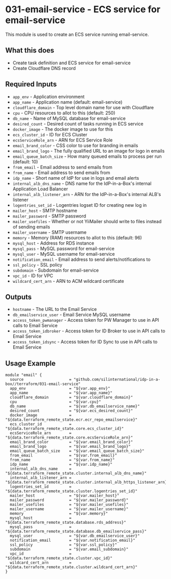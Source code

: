 # 031-email-service - ECS service for email-service
This module is used to create an ECS service running email-service.

## What this does

 - Create task definition and ECS service for email-service
 - Create Cloudflare DNS record

## Required Inputs

 - `app_env` - Application environment
 - `app_name` - Application name (default: email-service)
 - `cloudflare_domain` - Top level domain name for use with Cloudflare
 - `cpu` - CPU resources to allot to this (default: 250)
 - `db_name` - Name of MySQL database for email-service
 - `desired_count` - Desired count of tasks running in ECS service
 - `docker_image` - The docker image to use for this
 - `ecs_cluster_id` - ID for ECS Cluster
 - `ecsServiceRole_arn` - ARN for ECS Service Role
 - `email_brand_color` - CSS color to use for branding in emails
 - `email_brand_logo` - The fully qualified URL to an image for logo in emails
 - `email_queue_batch_size` - How many queued emails to process per run (default: 10)
 - `from_email` - Email address to send emails from
 - `from_name` - Email address to send emails from
 - `idp_name` - Short name of IdP for use in logs and email alerts
 - `internal_alb_dns_name` - DNS name for the IdP-in-a-Box's internal Application Load Balancer
 - `internal_alb_listener_arn` - ARN for the IdP-in-a-Box's internal ALB's listener
 - `logentries_set_id` - Logentries logset ID for creating new log in
 - `mailer_host` - SMTP hostname
 - `mailer_password` - SMTP password
 - `mailer_usefiles` - Whether or not YiiMailer should write to files instead of sending emails
 - `mailer_username` - SMTP username
 - `memory` - Memory (RAM) resources to allot to this (default: 96)
 - `mysql_host` - Address for RDS instance
 - `mysql_pass` - MySQL password for email-service
 - `mysql_user` - MySQL username for email-service
 - `notification_email` - Email address to send alerts/notifications to
 - `ssl_policy` - SSL policy
 - `subdomain` - Subdomain for email-service
 - `vpc_id` - ID for VPC
 - `wildcard_cert_arn` - ARN to ACM wildcard certificate


## Outputs

 - `hostname` - The URL to the Email Service
 - `db_emailservice_user` - Email Service MySQL username
 - `access_token_pwmanager` - Access token for PW Manager to use in API calls to Email Service
 - `access_token_idbroker` - Access token for ID Broker to use in API calls to Email Service
 - `access_token_idsync` - Access token for ID Sync to use in API calls to Email Service

## Usage Example

```hcl
module "email" {
  source                    = "github.com/silinternational/idp-in-a-box//terraform/031-email-service"
  app_env                   = "${var.app_env}"
  app_name                  = "${var.app_name}"
  cloudflare_domain         = "${var.cloudflare_domain}"
  cpu                       = "${var.cpu}"
  db_name                   = "${var.db_emailservice_name}"
  desired_count             = "${var.ecs_desired_count}"
  docker_image              = "${data.terraform_remote_state.ecr.ecr_repo_emailservice}"
  ecs_cluster_id            = "${data.terraform_remote_state.core.ecs_cluster_id}"
  ecsServiceRole_arn        = "${data.terraform_remote_state.core.ecsServiceRole_arn}"
  email_brand_color         = "${var.email_brand_color}"
  email_brand_logo          = "${var.email_brand_logo}"
  email_queue_batch_size    = "${var.email_queue_batch_size}"
  from_email                = "${var.from_email}"
  from_name                 = "${var.from_name}"
  idp_name                  = "${var.idp_name}"
  internal_alb_dns_name     = "${data.terraform_remote_state.cluster.internal_alb_dns_name}"
  internal_alb_listener_arn = "${data.terraform_remote_state.cluster.internal_alb_https_listener_arn}"
  logentries_set_id         = "${data.terraform_remote_state.cluster.logentries_set_id}"
  mailer_host               = "${var.mailer_host}"
  mailer_password           = "${var.mailer_password}"
  mailer_usefiles           = "${var.mailer_usefiles}"
  mailer_username           = "${var.mailer_username}"
  memory                    = "${var.memory}"
  mysql_host                = "${data.terraform_remote_state.database.rds_address}"
  mysql_pass                = "${data.terraform_remote_state.database.db_emailservice_pass}"
  mysql_user                = "${var.db_emailservice_user}"
  notification_email        = "${var.notification_email}"
  ssl_policy                = "${var.ssl_policy}"
  subdomain                 = "${var.email_subdomain}"
  vpc_id                    = "${data.terraform_remote_state.cluster.vpc_id}"
  wildcard_cert_arn         = "${data.terraform_remote_state.cluster.wildcard_cert_arn}"
}
```
